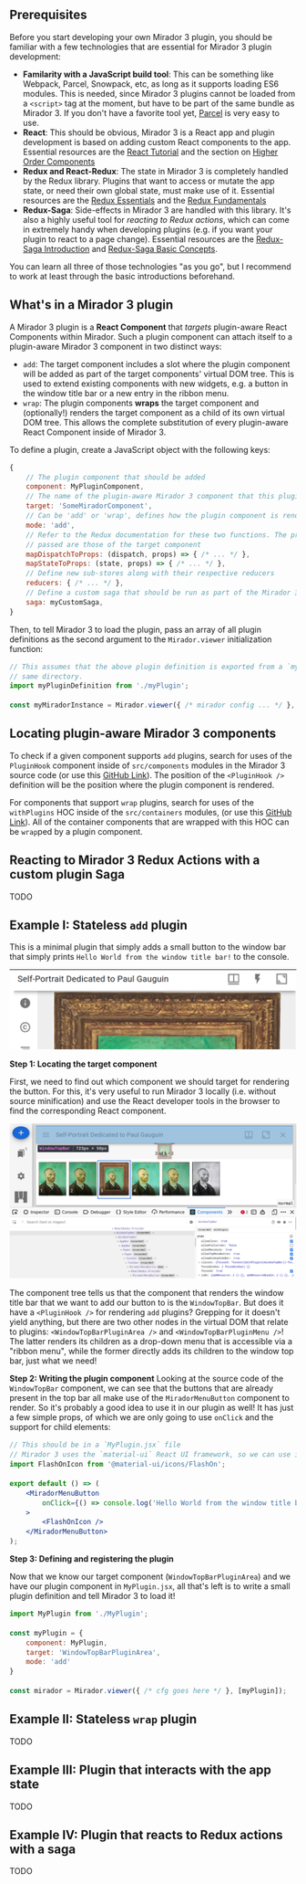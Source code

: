 ## Prerequisites

Before you start developing your own Mirador 3 plugin, you should be familiar with a few technologies
that are essential for Mirador 3 plugin development:

- **Familarity with a JavaScript build tool**: This can be something like Webpack, Parcel, Snowpack, etc,
  as long as it supports loading ES6 modules. This is needed, since Mirador 3 plugins cannot be loaded
  from a `<script>` tag at the moment, but have to be part of the same bundle as Mirador 3. If you don't
  have a favorite tool yet, [Parcel](https://v2.parceljs.org/) is very easy to use.
- **React**: This should be obvious, Mirador 3 is a React app and plugin development is based on adding
  custom React components to the app. Essential resources are the [React Tutorial][react-tutorial] and
  the section on [Higher Order Components][react-hoc]
- **Redux and React-Redux**: The state in Mirador 3 is completely handled by the Redux library. Plugins
  that want to access or mutate the app state, or need their own global state, must make use of it.
  Essential resources are the [Redux Essentials][redux-essentials] and the [Redux Fundamentals][redux-fundamentals]
- **Redux-Saga**: Side-effects in Mirador 3 are handled with this library. It's also a highly useful tool
  for *reacting to Redux actions*, which can come in extremely handy when developing plugins (e.g. if you want
  your plugin to react to a page change). Essential resources are the [Redux-Saga Introduction][saga-intro]
  and [Redux-Saga Basic Concepts][saga-basic-concepts].

You can learn all three of those technologies "as you go", but I recommend to work at least through the basic
introductions beforehand.

[react-tutorial]: https://reactjs.org/tutorial/tutorial.html
[react-hoc]: https://reactjs.org/docs/higher-order-components.html
[redux-essentials]: https://redux.js.org/tutorials/essentials/part-1-overview-concepts
[redux-fundamentals]: https://redux.js.org/tutorials/fundamentals/part-1-overview
[saga-intro]: https://redux-saga.js.org/docs/introduction/GettingStarted
[saga-basic-concepts]: https://redux-saga.js.org/docs/basics/DeclarativeEffects


## What's in a Mirador 3 plugin

A Mirador 3 plugin is a **React Component** that *targets* plugin-aware React Components within Mirador.
Such a plugin component can attach itself to a plugin-aware Mirador 3 component in two distinct ways:

- `add`: The target component includes a slot where the plugin component will be added as part of the
         target components' virtual DOM tree. This is used to extend existing components with new
         widgets, e.g. a button in the window title bar or a new entry in the ribbon menu.
- `wrap`: The plugin components **wraps** the target component and (optionally!) renders the target
          component as a child of its own virtual DOM tree. This allows the complete substitution of
          every plugin-aware React Component inside of Mirador 3.

To define a plugin, create a JavaScript object with the following keys:

```js
{
    // The plugin component that should be added
    component: MyPluginComponent,
    // The name of the plugin-aware Mirador 3 component that this plugin targets
    target: 'SomeMiradorComponent',
    // Can be 'add' or 'wrap', defines how the plugin component is rendered
    mode: 'add',
    // Refer to the Redux documentation for these two functions. The props that are
    // passed are those of the target component
    mapDispatchToProps: (dispatch, props) => { /* ... */ },
    mapStateToProps: (state, props) => { /* ... */ },
    // Define new sub-stores along with their respective reducers
    reducers: { /* ... */ },
    // Define a custom saga that should be run as part of the Mirador 3 root saga
    saga: myCustomSaga,
}
```

Then, to tell Mirador 3 to load the plugin, pass an array of all plugin definitions as the
second argument to the `Mirador.viewer` initialization function:

```js
// This assumes that the above plugin definition is exported from a `myPlugin.js` file in the
// same directory.
import myPluginDefinition from './myPlugin';

const myMiradorInstance = Mirador.viewer({ /* mirador config ... */ }, [myPluginDefinition]);
```

## Locating plugin-aware Mirador 3 components
To check if a given component supports `add` plugins, search for uses of the `PluginHook` component
inside of `src/components` modules in the Mirador 3 source code (or use this [GitHub Link][gh-pluginhook-search]).
The position of the `<PluginHook />` definition will be the position where the plugin component is rendered.

For components that support `wrap` plugins, search for uses of the `withPlugins` HOC inside of the
`src/containers` modules, (or use this [GitHub Link][gh-withplugins-search]). All of the container
components that are wrapped with this HOC can be `wrap`ped by a plugin component.

[gh-pluginhook-search]: https://github.com/search?q=PluginHook+repo%3AProjectMirador%2Fmirador+extension%3Ajs+path%3Asrc%2Fcomponents&type=Code&ref=advsearch&l=&l=
[gh-withplugins-search]: https://github.com/search?q=withPlugins+repo%3AProjectMirador%2Fmirador+extension%3Ajs+path%3Asrc%2Fcontainers&type=Code&ref=advsearch&l=&l=

## Reacting to Mirador 3 Redux Actions with a custom plugin Saga

TODO


## Example I: Stateless `add` plugin

This is a minimal plugin that simply adds a small button to the window bar that simply prints
`Hello World from the window title bar!` to the console.

![The final result of the button rendered in the title bar](./e1-rendered.png)

**Step 1: Locating the target component**

First, we need to find out which component we should target for rendering the button. For this,
it's very useful to run Mirador 3 locally (i.e. without source minification) and use the React
developer tools in the browser to find the corresponding React component.

![Finding the target component with the React Developer Tools in Firefox](./e1-locate-target.png)

The component tree tells us that the component that renders the window title bar that we want
to add our button to is the `WindowTopBar`. But does it have a `<PluginHook />` for rendering
`add` plugins? Grepping for it doesn't yield anything, but there are two other nodes in the
virtual DOM that relate to plugins: `<WindowTopBarPluginArea />` and `<WindowTopBarPluginMenu />`!
The latter renders its children as a drop-down menu that is accessible via a "ribbon menu", while
the former directly adds its children to the window top bar, just what we need!

**Step 2: Writing the plugin component**
Looking at the source code of the `WindowTopBar` component, we can see that the buttons that
are already present in the top bar all make use of the `MiradorMenuButton` component to render.
So it's probably a good idea to use it in our plugin as well! It has just a few simple props,
of which we are only going to use `onClick` and the support for child elements:

```jsx
// This should be in a `MyPlugin.jsx` file
// Mirador 3 uses the `material-ui` React UI framework, so we can use it as a source for icons
import FlashOnIcon from '@material-ui/icons/FlashOn';

export default () => (
    <MiradorMenuButton
        onClick={() => console.log('Hello World from the window title bar!')}
    >
        <FlashOnIcon />
    </MiradorMenuButton>
);
```

**Step 3: Defining and registering the plugin**

Now that we know our target component (`WindowTopBarPluginArea`) and we have our plugin
component in `MyPlugin.jsx`, all that's left is to write a small plugin definition and
tell Mirador 3 to load it!

```js
import MyPlugin from './MyPlugin';

const myPlugin = {
    component: MyPlugin,
    target: 'WindowTopBarPluginArea',
    mode: 'add'
}

const mirador = Mirador.viewer({ /* cfg goes here */ }, [myPlugin]);
```

## Example II: Stateless `wrap` plugin

TODO

## Example III: Plugin that interacts with the app state

TODO

## Example IV: Plugin that reacts to Redux actions with a saga

TODO